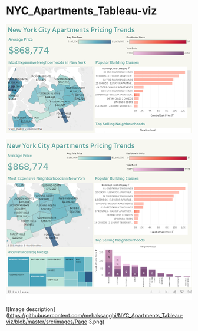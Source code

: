 # NYC_Apartments_Tableau-viz

![Screenshot](https://github.com/mehaksanghi/NYC_Apartments_Tableau-viz/blob/main/images/first.png)

![Screenshot](https://github.com/mehaksanghi/NYC_Apartments_Tableau-viz/blob/main/images/second.png)

![Image description](https://githubusercontent.com/mehaksanghi/NYC_Apartments_Tableau-viz/blob/master/src/images/Page 3.png)


